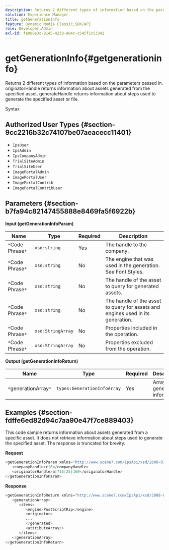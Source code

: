 ```yaml
---
description: Returns 2 different types of information based on the parameters passed in. originatorHandle returns information about assets generated from the specified asset. generateHandle returns information about steps used to generate the specified asset or file.
solution: Experience Manager
title: getGenerationInfo
feature: Dynamic Media Classic,SDK/API
role: Developer,Admin
exl-id: fa098e3c-8145-4238-a84c-c545f1c53341
---
```

# getGenerationInfo{#getgenerationinfo}

Returns 2 different types of information based on the parameters passed in. originatorHandle returns information about assets generated from the specified asset. generateHandle returns information about steps used to generate the specified asset or file.

 Syntax 

## Authorized User Types {#section-9cc2216b32c74107be07aeacecc11401}

* `IpsUser` 
* `IpsAdmin` 
* `IpsCompanyAdmin` 
* `TrialSiteAdmin` 
* `TrialSiteUser` 
* `ImagePortalAdmin` 
* `ImagePortalUser` 
* `ImagePortalContrib` 
* `ImagePortalContribUser`

## Parameters {#section-b7fa94c82147455888e8469fa5f6922b}

**Input (getGenerationInfoParam)** 

|  Name  | Type  | Required  | Description  |
|---|---|---|---|
|  `*`Code Phrase`*`  | `xsd:string`  | Yes  | The handle to the company.  |
|  `*`Code Phrase`*`  | `xsd:string`  | No  | The engine that was used in the generation. See Font Styles.  |
|  `*`Code Phrase`*`  | `xsd:string`  | No  | The handle of the asset to query for generated assets.  |
|  `*`Code Phrase`*`  | `xsd:string`  | No  | The handle of the asset to query for assets and engines used in its generation.  |
|  `*`Code Phrase`*`  | `xsd:StringArray`  | No  | Properties included in the operation.  |
|  `*`Code Phrase`*`  | `xsd:StringArray`  | No  | Properties excluded from the operation.  |

**Output (getGenerationInfoReturn)** 

|  Name  | Type  | Required  | Description  |
|---|---|---|---|
|  `*`generationArray`*`  | `types:GenerationInfoArray`  | Yes  | Array of generation information.  |

## Examples {#section-fdffe6ed82d94c7aa90e47f7ce889403}

This code sample returns information about assets generated from a specific asset. It does not retrieve information about steps used to generate the specified asset. The response is truncated for brevity.

**Request** 

```java
<getGenerationInfoParam xmlns="http://www.scene7.com/IpsApi/xsd/2008-01-15">
   <companyHandle>c|6</companyHandle>
   <originatorHandle>a|716|25|160</originatorHandle>
</getGenerationInfoParam>
```

**Response** 

```java
<getGenerationInfoReturn xmlns="http://www.scene7.com/IpsApi/xsd/2008-01-15">
   <generationArray>
      <items>
         <engine>PostScriptRip</engine>
         <originator>
         ...
         </generated>
         <attributeArray/>
      </items>
   </generationArray>
</getGenerationInfoReturn>
```
